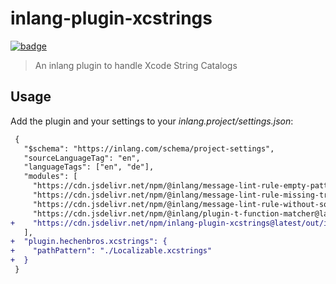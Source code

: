 # inlang-plugin-xcstrings

[![badge](https://cdn.jsdelivr.net/gh/opral/monorepo@main/inlang/assets/md-badges/inlang.svg)](https://inlang.com)

> An inlang plugin to handle Xcode String Catalogs

## Usage

Add the plugin and your settings to your _inlang.project/settings.json_:

```diff
 {
   "$schema": "https://inlang.com/schema/project-settings",
   "sourceLanguageTag": "en",
   "languageTags": ["en", "de"],
   "modules": [
     "https://cdn.jsdelivr.net/npm/@inlang/message-lint-rule-empty-pattern@latest/dist/index.js",
     "https://cdn.jsdelivr.net/npm/@inlang/message-lint-rule-missing-translation@latest/dist/index.js",
     "https://cdn.jsdelivr.net/npm/@inlang/message-lint-rule-without-source@latest/dist/index.js",
     "https://cdn.jsdelivr.net/npm/@inlang/plugin-t-function-matcher@latest/dist/index.js",
+    "https://cdn.jsdelivr.net/npm/inlang-plugin-xcstrings@latest/out/index.js"
   ],
+  "plugin.hechenbros.xcstrings": {
+    "pathPattern": "./Localizable.xcstrings"
+  }
 }

```
